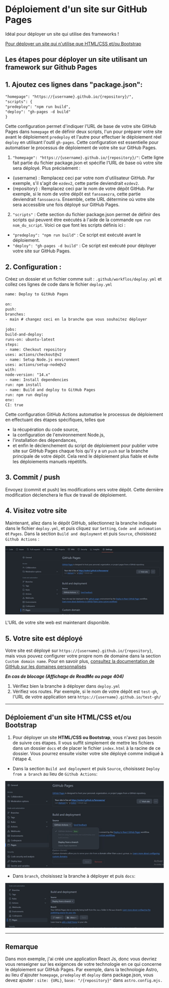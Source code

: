 # Déploiement d'un site sur GitHub Pages

Idéal pour déployer un site qui utilise des frameworks !

[Pour déployer un site qui n'utilise que HTML/CSS et/ou Bootstrap](https://github.com/Ezdev2/fansoaezra/blob/main/README.md#d%C3%A9ploiement-dun-site-htmlcss-etou-bootstrap)

## Les étapes pour déployer un site utilisant un framework sur Github Pages

## 1. Ajoutez ces lignes dans "package.json":

```
"homepage": "https://{username}.github.io/{repository}/",
"scripts": {
"predeploy": "npm run build",
"deploy": "gh-pages -d build"
}
```
Cette configuration permet d'indiquer l'URL de base de votre site GitHub Pages dans ``homepage`` et de définir deux scripts, l'un pour préparer votre site avant le déploiement ``predeploy`` et l'autre pour effectuer le déploiement réel ``deploy`` en utilisant l'outil ``gh-pages``. Cette configuration est essentielle pour automatiser le processus de déploiement de votre site sur GitHub Pages.

1. ``"homepage": "https://{username}.github.io/{repository}/"``: Cette ligne fait partie du fichier package.json et spécifie l'URL de base où votre site sera déployé.
Plus précisément :
* {username} : Remplacez ceci par votre nom d'utilisateur GitHub. Par exemple, s'il s'agit de ``ezdev2``, cette partie deviendrait ``ezdev2``.
* {repository} : Remplacez ceci par le nom de votre dépôt GitHub. Par exemple, si le nom de votre dépôt est ``fansoaezra``, cette partie deviendrait ``fansoaezra``. Ensemble, cette URL détermine où votre site sera accessible une fois déployé sur GitHub Pages. 
2. ``"scripts"`` : Cette section du fichier package.json permet de définir des scripts qui peuvent être exécutés à l'aide de la commande ``npm run nom_du_script``. Voici ce que font les scripts définis ici :

* ``"predeploy": "npm run build"`` : Ce script est exécuté avant le déploiement.
* ``"deploy": "gh-pages -d build"`` : Ce script est exécuté pour déployer votre site sur GitHub Pages.

## 2. Configuration :
Créez un dossier et un fichier comme suit :  ``.github/workflos/deploy.yml`` et collez ces lignes de code dans le fichier ``deploy.yml``

```
name: Deploy to GitHub Pages

on:
push:
branches:
- main # changez ceci en la branche que vous souhaitez déployer

jobs:
build-and-deploy:
runs-on: ubuntu-latest
steps:
- name: Checkout repository
uses: actions/checkout@v2
- name: Setup Node.js environment
uses: actions/setup-node@v2
with:
node-version: "14.x"
- name: Install dependencies
run: npm install
- name: Build and deploy to GitHub Pages
run: npm run deploy
env:
CI: true
```
Cette configuration GitHub Actions automatise le processus de déploiement en effectuant des étapes spécifiques, telles que 
* la récupération du code source, 
* la configuration de l'environnement Node.js, 
* l'installation des dépendances, 
* et enfin le déclenchement du script de déploiement pour publier votre site sur GitHub Pages chaque fois qu'il y a un ``push`` sur la branche principale de votre dépôt. Cela rend le déploiement plus fiable et évite les déploiements manuels répétitifs.

## 3. Commit / push
Envoyez (commit et push) les modifications vers votre dépôt. Cette dernière modification déclenchera le flux de travail de déploiement.

## 4. Visitez votre site
Maintenant, allez dans le dépôt GitHub, sélectionnez la branche indiquée dans le fichier ``deploy.yml``, et puis cliquez sur ``Setting``, ``Code and automation`` et ``Pages``. 
Dans la section ``Build and deployment`` et puis ``Source``, choisissez ``Github Actions`` :

[![URL](https://github.com/Ezdev2/fansoaezra/blob/main/url.jpg)](https://github.com/Ezdev2/fansoaezra/blob/main/url.jpg)

L'URL de votre site web est maintenant disponible.

## 5. Votre site est déployé
Votre site est déployé sur ``https://{username}.github.io/{repository}``, mais vous pouvez configurer votre propre nom de domaine dans la section ``Custom domain name``. Pour en savoir plus, [consultez la documentation de GitHub sur les domaines personnalisés](https://docs.github.com/fr/pages/configuring-a-custom-domain-for-your-github-pages-site/about-custom-domains-and-github-pages)

***En cas de blocage (Affichage de ReadMe ou page 404)***
1. Vérifiez bien la branche à déployer dans ``deploy.yml``
2. Vérifiez vos routes.
Par exemple, si le nom de votre dépôt est ``test-gh``, l'URL de votre application sera  ``https://{username}.github.io/test-gh/``

---

## Déploiement d'un site HTML/CSS et/ou Bootstrap

1. Pour déployer un site **HTML/CSS ou Bootstrap**, vous n'avez pas besoin de suivre ces étapes. Il vous suffit simplement de mettre les fichiers dans un dossier ``docs`` et de placer le fichier ``index.html`` à la racine de ce dossier. Vous pourrez ensuite visiter votre site déployé comme indiqué à l'étape 4.
   
* Dans la section ``Build and deployment`` et puis ``Source``, choisissez ``Deploy from a branch`` au lieu de ``Github Actions``:
  
[![URL](https://github.com/Ezdev2/fansoaezra/blob/main/branch.jpg)](https://github.com/Ezdev2/fansoaezra/blob/main/branch.jpg)

* Dans ``branch``, choisissez la branche à déployer et puis ``docs``:
  
[![URL](https://github.com/Ezdev2/fansoaezra/blob/main/docs.jpg)](https://github.com/Ezdev2/fansoaezra/blob/main/docs.jpg)

---

## Remarque
Dans mon exemple, j'ai créé une application React Js, donc vous devriez vous renseigner sur les exigences de votre technologie en ce qui concerne le déploiement sur GitHub Pages. Par exemple, dans la technologie Astro, au lieu d'ajouter ``homepage``, ``predeploy`` et ``deploy`` dans package.json, vous devez ajouter : ``site: {URL}``, ``base: "/{repository}"`` dans ``astro.config.mjs.``
